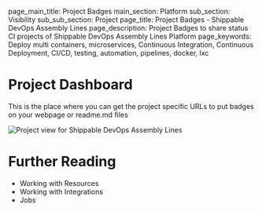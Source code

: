 page_main_title: Project Badges
main_section: Platform
sub_section: Visibility
sub_sub_section: Project
page_title: Project Badges - Shippable DevOps Assembly Lines
page_description: Project Badges to share status CI projects of Shippable DevOps Assembly Lines Platform
page_keywords: Deploy multi containers, microservices, Continuous Integration, Continuous Deployment, CI/CD, testing, automation, pipelines, docker, lxc

# Project Dashboard
This is the place where you can get the project specific URLs to put badges on your webpage or readme.md files

<img src="/images/platform/visibility/project-badges.jpg" alt="Project view for Shippable DevOps Assembly Lines" style="vertical-align: middle;display: block;margin-left: auto;margin-right: auto;"/>

# Further Reading
* Working with Resources
* Working with Integrations
* Jobs